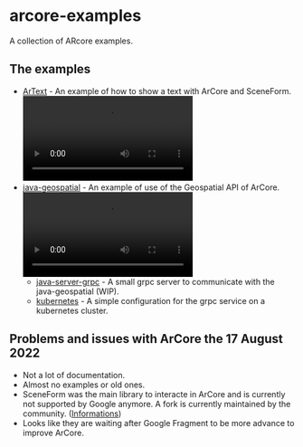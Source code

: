 # arcore-examples
A collection of ARcore examples.

## The examples

- [ArText](./ArText/) - An example of how to show a text with ArCore and SceneForm.
![](./demo-assets/ArText4-video.mp4)
- [java-geospatial](./java-geospatial/) - An example of use of the Geospatial API of ArCore.
![](./demo-assets/Geospatial-video.mp4)
  - [java-server-grpc](./java-server-grpc/) - A small grpc server to communicate with the java-geospatial (WIP).
  - [kubernetes](./kubernetes/) - A simple configuration for the grpc service on a kubernetes cluster.

## Problems and issues with ArCore the 17 August 2022

- Not a lot of documentation.
- Almost no examples or old ones.
- SceneForm was the main library to interacte in ArCore and is currently not supported by Google anymore. A fork is currently maintained by the community. ([Informations](https://stackoverflow.com/questions/62453399/google-sceneform-is-it-deprecated-any-replacement))
- Looks like they are waiting after Google Fragment to be more advance to improve ArCore.